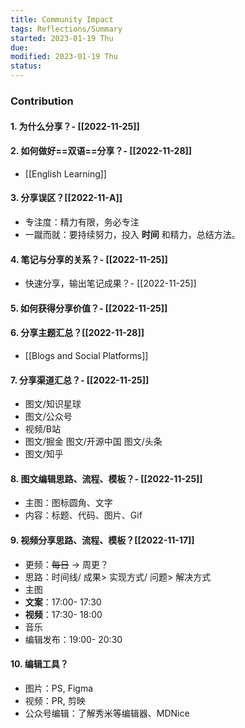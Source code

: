 ```yaml
---
title: Community Impact
tags: Reflections/Summary
started: 2023-01-19 Thu
due: 
modified: 2023-01-19 Thu
status: 
---
```

### Contribution
#### 1. 为什么分享？- [[2022-11-25]]
#### 2. 如何做好==双语==分享？- [[2022-11-28]]
- [[English Learning]]
#### 3. 分享误区？[[2022-11-A]]
- 专注度：精力有限，务必专注
- 一蹴而就：要持续努力，投入 **时间** 和精力，总结方法。
#### 4. 笔记与分享的关系？- [[2022-11-25]]
- 快速分享，输出笔记成果？- [[2022-11-25]]
#### 5. 如何获得分享价值？- [[2022-11-25]]
#### 6. 分享主题汇总？[[2022-11-28]] 
- [[Blogs and Social Platforms]]
#### 7. 分享渠道汇总？- [[2022-11-25]]
- 图文/知识星球
- 图文/公众号
- 视频/B站
- 图文/掘金 图文/开源中国 图文/头条
- 图文/知乎 
#### 8. 图文编辑思路、流程、模板？- [[2022-11-25]]
- 主图：图标圆角、文字
- 内容：标题、代码、图片、Gif
#### 9. 视频分享思路、流程、模板？[[2022-11-17]]
- 更频：~~每日~~ -> 周更？
- 思路：时间线/ 成果> 实现方式/ 问题> 解决方式
- 主图
- **文案**：17:00- 17:30
- **视频**：17:30- 18:00
- 音乐
- 编辑发布：19:00- 20:30
#### 10. 编辑工具？
- 图片：PS, Figma
- 视频：PR, 剪映
- 公众号编辑：了解秀米等编辑器、MDNice